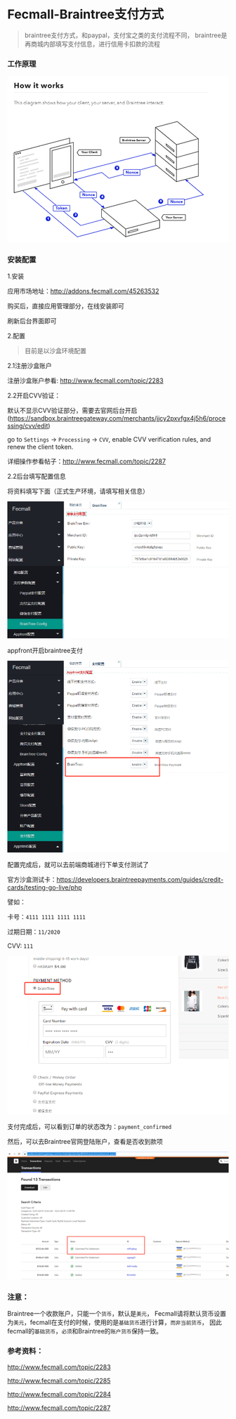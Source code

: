 Fecmall-Braintree支付方式
=============

> braintree支付方式，和paypal，支付宝之类的支付流程不同，
braintree是再商城内部填写支付信息，进行信用卡扣款的流程


### 工作原理

![](images/1x9kwrNQ4Dfed7R.png)


### 安装配置

1.安装

应用市场地址：http://addons.fecmall.com/45263532

购买后，直接应用管理部分，在线安装即可

刷新后台界面即可


2.配置

> 目前是以沙盒环境配置

2.1注册沙盒账户

注册沙盒账户参看: http://www.fecmall.com/topic/2283

2.2开启CVV验证：

默认不显示CVV验证部分，需要去官网后台开启(https://sandbox.braintreegateway.com/merchants/jjcy2pxvfgx4j5h6/processing/cvv/edit)

go to `Settings` -> `Processing` -> `CVV`, enable CVV verification rules, and renew the client token.

详细操作参看帖子：http://www.fecmall.com/topic/2287


2.2后台填写配置信息

将资料填写下面（正式生产环境，请填写相关信息）

![](images/braintree1.png)

appfront开启braintree支付

![](images/braintree2.png)


配置完成后，就可以去前端商城进行下单支付测试了

官方沙盒测试卡：https://developers.braintreepayments.com/guides/credit-cards/testing-go-live/php

譬如：


卡号：`4111 1111 1111 1111`

过期日期：`11/2020`

CVV: `111`


![](images/braintree3.png)



支付完成后，可以看到订单的状态改为：`payment_confirmed`

然后，可以去Braintree官网登陆账户，查看是否收到款项

![](images/braintree6.png)



### 注意：

Braintree一个收款账户，只能一个`货币`，默认是`美元`，
Fecmall请将默认货币设置为`美元`，fecmall在支付的时候，使用的是`基础货币`进行计算，`而非当前货币`，
因此fecmall的`基础货币`，`必须`和Braintree的`账户货币`保持一致。


### 参考资料：


http://www.fecmall.com/topic/2283


http://www.fecmall.com/topic/2285

http://www.fecmall.com/topic/2284


http://www.fecmall.com/topic/2287






